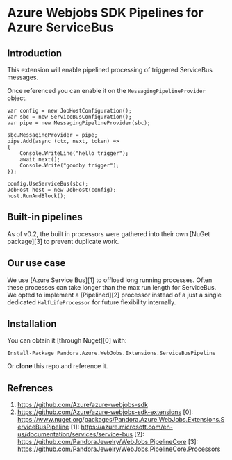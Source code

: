 # Azure Webjobs SDK Pipelines for Azure ServiceBus

## Introduction
This extension will enable pipelined processing of triggered ServiceBus messages.

Once referenced you can enable it on the `MessagingPipelineProvider` object.

    var config = new JobHostConfiguration();
    var sbc = new ServiceBusConfiguration();
    var pipe = new MessagingPipelineProvider(sbc);

    sbc.MessagingProvider = pipe;
    pipe.Add(async (ctx, next, token) =>
    {
        Console.WriteLine("hello trigger");
        await next();
        Console.Write("goodby trigger");
    });

    config.UseServiceBus(sbc);
    JobHost host = new JobHost(config);
    host.RunAndBlock();

## Built-in pipelines

As of v0.2, the built in processors were gathered into their own [NuGet package][3] to prevent duplicate work.

## Our use case
We use [Azure Service Bus][1] to offload long running processes. Often these processes can take longer than the max run length for ServiceBus. We opted to implement a [Pipelined][2] processor instead of a just a single dedicated `HalfLifeProcessor` for future flexibility internally.

## Installation
You can obtain it [through Nuget][0] with:

    Install-Package Pandora.Azure.WebJobs.Extensions.ServiceBusPipeline

Or **clone** this repo and reference it.

## Refrences
  1. https://github.com/Azure/azure-webjobs-sdk
  2. https://github.com/Azure/azure-webjobs-sdk-extensions
[0]: https://www.nuget.org/packages/Pandora.Azure.WebJobs.Extensions.ServiceBusPipeline
[1]: https://azure.microsoft.com/en-us/documentation/services/service-bus
[2]: https://github.com/PandoraJewelry/WebJobs.PipelineCore
[3]: https://github.com/PandoraJewelry/WebJobs.PipelineCore.Processors
